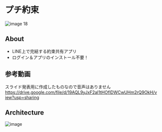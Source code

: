 # プチ約束

![image 18](https://github.com/user-attachments/assets/fedfe622-a48a-45f3-9f7c-91067ccc282d)

## About

- LINE上で完結する約束共有アプリ
- ログイン＆アプリのインストール不要！

## 参考動画
スライド発表用に作成したものなので音声はありません
https://drive.google.com/file/d/19AQL9yJxF2aI1tHOflDWCwUHm2rQ9OkH/view?usp=sharing

## Architecture
![image](https://github.com/user-attachments/assets/5b0ae5f6-f5e8-4f2d-8e98-0b5db1a2a1ac)

